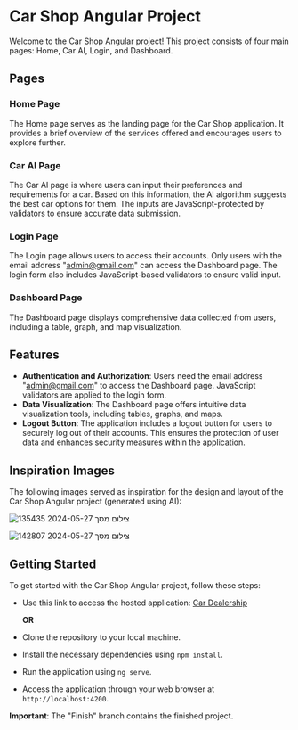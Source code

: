 # Car Shop Angular Project

Welcome to the Car Shop Angular project! This project consists of four main pages: Home, Car AI, Login, and Dashboard.

## Pages

### Home Page
The Home page serves as the landing page for the Car Shop application. It provides a brief overview of the services offered and encourages users to explore further.

### Car AI Page
The Car AI page is where users can input their preferences and requirements for a car. Based on this information, the AI algorithm suggests the best car options for them. The inputs are JavaScript-protected by validators to ensure accurate data submission.

### Login Page
The Login page allows users to access their accounts. Only users with the email address "admin@gmail.com" can access the Dashboard page. The login form also includes JavaScript-based validators to ensure valid input.

### Dashboard Page
The Dashboard page displays comprehensive data collected from users, including a table, graph, and map visualization.

## Features

- **Authentication and Authorization**: Users need the email address "admin@gmail.com" to access the Dashboard page. JavaScript validators are applied to the login form.
- **Data Visualization**: The Dashboard page offers intuitive data visualization tools, including tables, graphs, and maps.
- **Logout Button**: The application includes a logout button for users to securely log out of their accounts. This ensures the protection of user data and enhances security measures within the application.

## Inspiration Images

The following images served as inspiration for the design and layout of the Car Shop Angular project (generated using AI):

![צילום מסך 2024-05-27 135435](https://github.com/ShadowNightCoder/car-dealership/assets/94745647/d43e2a5b-9186-4d01-a249-6aa77b11db7b)

![צילום מסך 2024-05-27 142807](https://github.com/ShadowNightCoder/car-dealership/assets/94745647/fdd4401f-8ee5-4eb8-abd4-f315cd83ea2f)

## Getting Started

To get started with the Car Shop Angular project, follow these steps:

- Use this link to access the hosted application: [Car Dealership](https://shadownightcoder.github.io/car-dealership) 
  
  **OR**

- Clone the repository to your local machine.
- Install the necessary dependencies using `npm install`.
- Run the application using `ng serve`.
- Access the application through your web browser at `http://localhost:4200`.

**Important**: The "Finish" branch contains the finished project.
